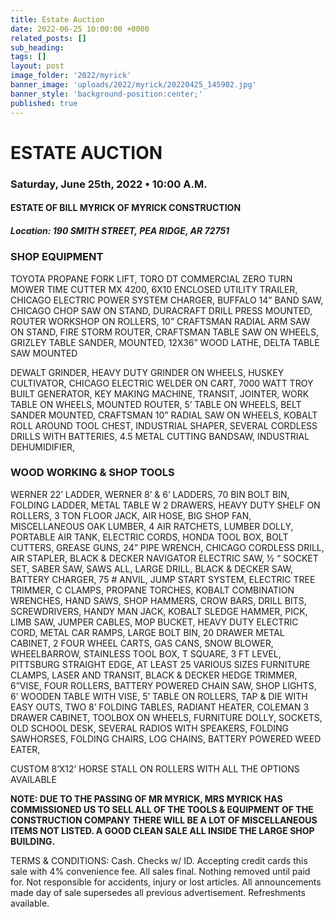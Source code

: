 ```yaml
---
title: Estate Auction
date: 2022-06-25 10:00:00 +0000
related_posts: []
sub_heading:  
tags: []
layout: post
image_folder: '2022/myrick'
banner_image: 'uploads/2022/myrick/20220425_145902.jpg'
banner_style: 'background-position:center;'
published: true
---
```

# ESTATE AUCTION
### Saturday, June 25th, 2022 • 10:00 A.M.
#### ESTATE OF BILL MYRICK OF MYRICK CONSTRUCTION

##### **Location:** 190 SMITH STREET, PEA RIDGE, AR 72751
<!--header-->

### SHOP EQUIPMENT
<!--break-->
TOYOTA PROPANE FORK LIFT, TORO DT COMMERCIAL ZERO TURN MOWER TIME CUTTER  MX 4200, 6X10 ENCLOSED UTILITY TRAILER, CHICAGO ELECTRIC POWER SYSTEM CHARGER, BUFFALO 14” BAND SAW, CHICAGO CHOP SAW ON STAND, DURACRAFT DRILL PRESS MOUNTED, ROUTER WORKSHOP ON ROLLERS, 10” CRAFTSMAN RADIAL ARM SAW ON STAND, FIRE STORM ROUTER, CRAFTSMAN TABLE SAW ON WHEELS, GRIZLEY TABLE SANDER, MOUNTED, 12X36” WOOD LATHE, DELTA TABLE SAW MOUNTED
<!--break-->
DEWALT GRINDER, HEAVY DUTY GRINDER ON WHEELS, HUSKEY CULTIVATOR, CHICAGO ELECTRIC WELDER ON CART, 7000 WATT TROY BUILT GENERATOR, KEY MAKING MACHINE, TRANSIT, JOINTER, WORK TABLE ON WHEELS, MOUNTED ROUTER, 5’ TABLE ON WHEELS, BELT SANDER MOUNTED, CRAFTSMAN 10” RADIAL SAW ON WHEELS, KOBALT ROLL AROUND TOOL CHEST, INDUSTRIAL SHAPER, SEVERAL CORDLESS DRILLS WITH BATTERIES, 4.5 METAL CUTTING BANDSAW,  INDUSTRIAL DEHUMIDIFIER, 

### WOOD WORKING & SHOP TOOLS
WERNER 22’ LADDER, WERNER 8’ & 6’ LADDERS, 70 BIN BOLT BIN, FOLDING LADDER, METAL TABLE W 2 DRAWERS, HEAVY DUTY SHELF ON ROLLERS, 3 TON FLOOR JACK, AIR HOSE, BIG SHOP FAN, MISCELLANEOUS OAK LUMBER, 4 AIR RATCHETS, LUMBER DOLLY, PORTABLE AIR TANK, ELECTRIC CORDS, HONDA TOOL BOX, BOLT CUTTERS, GREASE GUNS, 24” PIPE WRENCH, CHICAGO CORDLESS DRILL, AIR STAPLER, BLACK & DECKER NAVIGATOR ELECTRIC SAW, ½ “ SOCKET SET, SABER SAW, SAWS ALL, LARGE DRILL, BLACK & DECKER SAW, BATTERY CHARGER, 75 # ANVIL, JUMP START SYSTEM, ELECTRIC TREE TRIMMER, C CLAMPS, PROPANE TORCHES, KOBALT COMBINATION WRENCHES, HAND SAWS, SHOP HAMMERS, CROW BARS, DRILL BITS, SCREWDRIVERS, HANDY MAN JACK, KOBALT SLEDGE HAMMER, PICK, LIMB SAW, JUMPER CABLES, MOP BUCKET, HEAVY DUTY ELECTRIC CORD, METAL CAR RAMPS, LARGE BOLT BIN, 20 DRAWER METAL CABINET, 2 FOUR WHEEL CARTS, GAS CANS, SNOW BLOWER, WHEELBARROW, STAINLESS TOOL BOX, T SQUARE, 3 FT LEVEL, PITTSBURG STRAIGHT EDGE, AT LEAST 25 VARIOUS SIZES FURNITURE CLAMPS, LASER AND TRANSIT, BLACK & DECKER HEDGE TRIMMER, 6”VISE, FOUR ROLLERS, BATTERY POWERED CHAIN SAW, SHOP LIGHTS, 6’ WOODEN TABLE WITH VISE, 5’ TABLE ON ROLLERS, TAP & DIE WITH EASY OUTS, TWO 8’ FOLDING TABLES, RADIANT HEATER, COLEMAN 3 DRAWER CABINET, TOOLBOX ON WHEELS, FURNITURE DOLLY, SOCKETS, OLD SCHOOL DESK, SEVERAL RADIOS WITH SPEAKERS, FOLDING SAWHORSES, FOLDING CHAIRS, LOG CHAINS, BATTERY POWERED WEED EATER,

CUSTOM 8’X12’ HORSE STALL ON ROLLERS WITH ALL THE OPTIONS AVAILABLE

__NOTE: DUE TO THE PASSING OF MR MYRICK, MRS MYRICK HAS COMMISSIONED US TO SELL ALL OF THE TOOLS & EQUIPMENT OF THE CONSTRUCTION COMPANY__
__THERE WILL BE A LOT OF MISCELLANEOUS ITEMS NOT LISTED. A GOOD CLEAN SALE ALL INSIDE THE LARGE SHOP BUILDING.__

TERMS & CONDITIONS: Cash. Checks w/ ID. Accepting credit cards this sale with 4% convenience fee. All sales final. Nothing removed until paid for. Not responsible for accidents, injury or lost articles. All announcements made day of sale supersedes all previous advertisement. Refreshments available. 
